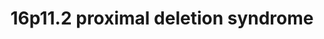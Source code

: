 ---
annotations:
- id: DOID:630
  parent: genetic disease
  type: Disease Ontology
  value: genetic disease
- id: PW:0000013
  parent: disease pathway
  type: Pathway Ontology
  value: disease pathway
- id: DOID:0060398
  parent: genetic disease
  type: Disease Ontology
  value: chromosome 16p11.2 deletion syndrome
authors:
- Fehrhart
- Khanspers
- Egonw
communities:
- RareDiseases
description: '16p11.2 proximal deletion syndrome is a rare genetic disorder (copy
  number variation) caused by a deletion in the region of chromosome 16 from 29,592,751
  to 30,190,593 bp (GRCh37). The breakpoints are from: Dell''Edera 2018 PMID: 29609622.  '
last-edited: 2023-03-08
ndex: 6f859ff1-8b73-11eb-9e72-0ac135e8bacf
organisms:
- Homo sapiens
redirect_from:
- /index.php/Pathway:WP4949
- /instance/WP4949
- /instance/WP4949_r125693
revision: r125693
schema-jsonld:
- '@context': https://schema.org/
  '@id': https://wikipathways.github.io/pathways/WP4949.html
  '@type': Dataset
  creator:
    '@type': Organization
    name: WikiPathways
  description: '16p11.2 proximal deletion syndrome is a rare genetic disorder (copy
    number variation) caused by a deletion in the region of chromosome 16 from 29,592,751
    to 30,190,593 bp (GRCh37). The breakpoints are from: Dell''Edera 2018 PMID: 29609622.  '
  keywords:
  - 1-(1Z-octadecenyl)-sn-glycero-3-phosphate(2−)
  - 1-(1Z-octadecenyl)-sn-glycero-3-phospho-(N-hexadecanoyl)ethanolamine(1−)
  - 1-hexadecanoyl-sn-glycero-3-phosphocholine
  - 1-hexadecyl-sn-glycero-3-phosphate(2−)
  - 1-oleoyl-sn-glycero-3-phosphate(2−)
  - 1-palmitoyl-sn-glycerol 3-phosphate(2−)
  - 1-phosphatidyl-1D-myo-inositol(1−)
  - 5-phospho-α-D-ribose 1-diphosphate
  - ALDOA
  - ASPHD1
  - Actin
  - BPTF
  - CASP8
  - CCDC6
  - CCT2
  - CCT3
  - CCT4
  - CCT5
  - CCT6A
  - CCT6B
  - CCT7
  - CCT8
  - CDIPT
  - CDP-diacylglycerol(2−)
  - CO2
  - CORO1A
  - Ca2+
  - D-glyceraldehyde 3-phosphate(2−)
  - DOC2A
  - Diacylglycerol
  - ESR1
  - EZR
  - FIMP
  - GDPD3
  - H+
  - H2O
  - HDAC3
  - HIRA
  - HIRIP3
  - Histone
  - IGBP1
  - IGFBP3
  - INO80E
  - KCTD13
  - KIF22
  - KMT2C
  - KMT2D
  - MAB21L4
  - MAP2K3
  - MAP2K6
  - MAPK3
  - MAZ
  - MSN
  - MVP
  - N,1-dioleoyl-sn-glycero-3-phosphoethanolamine(1−)
  - N-arachidonoyl-1-oleoyl-sn-glycero-3-phosphoethanolamine(1−)
  - N-hexadecanoylsphingosine
  - N-icosanoylsphingosine
  - N-octadecanoylsphingosine
  - N-palmitoyl-1-oleoyl-sn-glycero-3-phosphoethanolamine(1−)
  - NFKB1
  - NR3C1
  - PAGR1
  - PARP4
  - PAXIP1
  - PCNA
  - PPARG
  - PPP2CA
  - PPP2CB
  - PPP2R1A
  - PPP2R5D
  - PPP4C
  - PPP4R1
  - PPP4R2
  - PPP4R3A
  - PPP4R3B
  - PPP4R3C
  - PPP4R4
  - PRRT2
  - PTEN
  - QPRT
  - REL
  - SEZ6L2
  - SIAH1
  - SPN
  - Sodium molybdate
  - TAOK2
  - TBX6
  - TCP1
  - TLCD3B
  - TMEM219
  - TP53
  - TRAF2
  - TRAF6
  - UNC13A
  - UNC13B
  - YPEL3
  - ZG16
  - anandamide
  - choline
  - choline alfoscerate
  - coenzyme A(4−)
  - cytidine 5'-monophosphate(2−)
  - diphosphate(3−)
  - glycerone phosphate(2−)
  - hexadecanoate
  - hsa-mir-3680-2
  - icosanoyl-CoA(4−)
  - lysophosphatidylcholine O-16:0/0:0
  - myo-inositol
  - nicotinate β-D-ribonucleotide
  - oleoyl ethanolamide
  - palmitoyl ethanolamide
  - palmitoyl-CoA(4−)
  - phthalic acid
  - quinolinate
  - sphingosine(1+)
  - stearoyl-CoA(4−)
  - β-D-fructofuranose 1,6-bisphosphate(4−)
  license: CC0
  name: 16p11.2 proximal deletion syndrome
seo: CreativeWork
title: 16p11.2 proximal deletion syndrome
wpid: WP4949
---